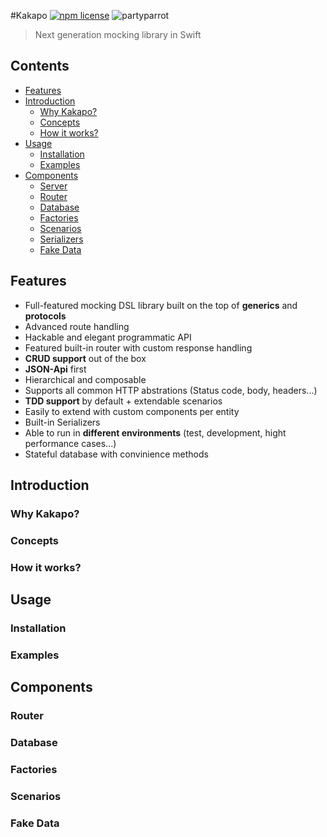 #Kakapo [![npm license](https://img.shields.io/npm/l/awesome-badges.svg)](https://www.npmjs.org/package/awesome-badges) ![partyparrot](http://cultofthepartyparrot.com/parrots/parrot.gif)

> Next generation mocking library in Swift

## Contents
- [Features](#features)
- [Introduction](#introduction)
  - [Why Kakapo?](#why-kakapo)
  - [Concepts](#concepts)
  - [How it works?](#how-it-works)
- [Usage](#usage)
  - [Installation](#installation)
  - [Examples](#examples)
- [Components](#components)
  - [Server](#server)
  - [Router](#router)
  - [Database](#database)
  - [Factories](#factories)
  - [Scenarios](#scenarios)
  - [Serializers](#serializers)
  - [Fake Data](#fake-data)


## Features

- Full-featured mocking DSL library built on the top of **generics** and **protocols**
- Advanced route handling
- Hackable and elegant programmatic API
- Featured built-in router with custom response handling
- **CRUD support** out of the box
- **JSON-Api** first
- Hierarchical and composable 
- Supports all common HTTP abstrations (Status code, body, headers...)
- **TDD support** by default + extendable scenarios
- Easily to extend with custom components per entity
- Built-in Serializers
- Able to run in **different environments** (test, development, hight performance cases...)
- Stateful database with convinience methods 

## Introduction


### Why Kakapo?


### Concepts


### How it works?


## Usage


### Installation


### Examples


## Components


### Router


### Database


### Factories


### Scenarios


### Fake Data

